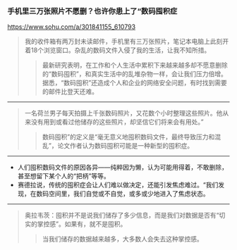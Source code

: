 ### 手机里三万张照片不愿删？也许你患上了“数码囤积症
https://www.sohu.com/a/301841155_610793
>我的收件箱有两万封未读邮件，手机里有三万张照片，笔记本电脑上此刻开着18个浏览窗口。杂乱的数码文件入侵了我的生活，让我不知所措。
>>最新研究表明，在工作和个人生活中累积下来越来越多却不愿意删除的“数码囤积”，和真实生活中的乱堆杂物一样，会让我们压力倍增。据悉，“数码囤积”还造成个人和企业的网络安全问题，有时找到需要的邮件比登天还难。
---
>一名荷兰男子每天拍摄上千张数码照片，又花数个小时整理这些照片。他从来没有用到或看过他储存的这些照片，却坚信它们将来会有用处。”
>>数码囤积”的定义是“毫无意义地囤积数码文件，最终导致压力和混乱”，论文作者认为数码囤积可能是一种新型的囤积症。
---
- 人们囤积数码文件的原因各异——纯粹因为懒，认为可能用得着，不敢删除，甚至想留下某个人的“把柄”等等。
- 赛德拉说，传统的囤积症会让人们难以做决定，还能引发焦虑难过。“我们发现，在数码空间里，我们自觉或不自觉，或多或少地进入了焦虑状态。
---
>奥拉韦茨：囤积并不是说我们储存了多少信息，而是我们对数据是否有“切实的掌控感”。如果有，就不是囤积。
>>当我们储存的数据越来越多，大多数人会失去这种掌控感。